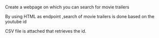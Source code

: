Create a webpage on which you can search for movie trailers

By using HTML as endpoint ,search of movie trailers is done based on the youtube id

CSV file is attached that retrieves the id.
